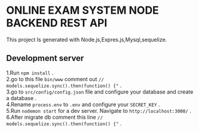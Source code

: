 
# ONLINE EXAM SYSTEM NODE BACKEND REST API

This project Is generated with Node.js,Expres.js,Mysql,sequelize.

## Development server

1.Run `npm install` . </br>
2.go to this file `bin/www` comment out   `//  models.sequelize.sync().then(function() {"` . </br>
3.go to `src/config/config.json` file and configure your database and create a database . </br>
4.Rename `process.env` to `.env` and configure your `SECRET_KEY` . </br>
5.Run `nodemon start` for a dev server. Navigate to `http://localhost:3000/` .  </br>
6.After migrate db  comment this line  `//  models.sequelize.sync().then(function() {"` . </br>

